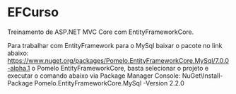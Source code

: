 # EFCurso
Treinamento de ASP.NET MVC Core com EntityFrameworkCore.

Para trabalhar com EntityFramework para o MySql baixar o pacote no link abaixo:
https://www.nuget.org/packages/Pomelo.EntityFrameworkCore.MySql/7.0.0-alpha.1
o Pomelo EntityFrameworkCore, basta selecionar o projeto e executar o comando abaixo via Package Manager Console:
NuGet\Install-Package Pomelo.EntityFrameworkCore.MySql -Version 2.2.0

